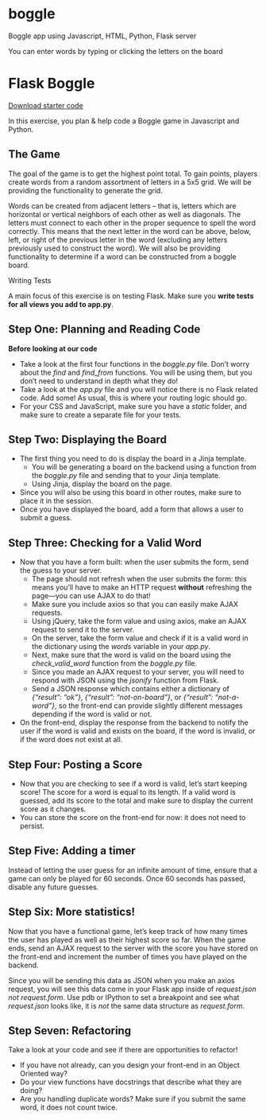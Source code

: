 # boggle
Boggle app using Javascript, HTML, Python, Flask server

You can enter words by typing or clicking the letters on the board

<h1>Flask Boggle</h1>
<p><a class="reference external" href="../flask-boggle.zip">Download starter code</a></p>
<p>In this exercise, you plan &amp; help code a Boggle game in Javascript and Python.</p>
<div class="section" id="the-game">
<h2>The Game</h2>
<p>The goal of the game is to get the highest point total. To gain points, players
create words from a random assortment of letters in a 5x5 grid. We will be
providing the functionality to generate the grid.</p>
<p>Words can be created from adjacent letters – that is, letters which are
horizontal or vertical neighbors of each other as well as diagonals.  The
letters must connect to each other in the proper sequence to spell the word
correctly. This means that the next letter in the word can be above, below,
left, or right of the previous letter in the word (excluding any letters
previously used to construct the word). We will also be providing functionality
to determine if a word can be constructed from a boggle board.</p>
<div class="admonition warning">
<p>Writing Tests</p>
<p class="last">A main focus of this exercise is on testing Flask. Make sure you <strong>write tests for all views  you add to app.py</strong>.</p>
</div>
</div>
<div class="section" id="step-one-planning-and-reading-code">
<h2>Step One: Planning and Reading Code</h2>
<p><strong>Before looking at our code</strong></p>
<ul class="simple">
<li>Take a look at the first four functions in the <cite>boggle.py</cite> file.  Don’t worry about the <cite>find</cite> and <cite>find_from</cite> functions. You will be using them, but you don’t need to understand in depth what they do!</li>
<li>Take a look at the <cite>app.py</cite> file and you will notice there is no Flask related code. Add some! As usual, this is where your routing logic should go.</li>
<li>For your CSS and JavaScript, make sure you have a <cite>static</cite> folder, and make sure to create a separate file for your tests.</li>
</ul>
</div>
<div class="section" id="step-two-displaying-the-board">
<h2>Step Two: Displaying the Board</h2>
<ul class="simple">
<li>The first thing you need to do is display the board in a Jinja template.<ul>
<li>You will be generating a board on the backend using a function from the <cite>boggle.py</cite> file and sending that to your Jinja template.</li>
<li>Using Jinja, display the board on the page.</li>
</ul>
</li>
<li>Since you will also be using this board in other routes, make sure to place it in the session.</li>
<li>Once you have displayed the board, add a form that allows a user to submit a guess.</li>
</ul>
</div>
<div class="section" id="step-three-checking-for-a-valid-word">
<h2>Step Three: Checking for a Valid Word</h2>
<ul class="simple">
<li>Now that you have a form built: when the user submits the form, send the guess to your server.<ul>
<li>The page should not refresh when the user submits the form: this means you’ll have to make an HTTP request <strong>without</strong> refreshing the page—you can use AJAX to do that!</li>
<li>Make sure you include axios so that you can easily make AJAX requests.</li>
<li>Using jQuery, take the form value and using axios, make an AJAX request to send it to the server.</li>
<li>On the server, take the form value and check if it is a valid word in the dictionary using the <cite>words</cite> variable in your <cite>app.py</cite>.</li>
<li>Next, make sure that the word is valid on the board using the <cite>check_valid_word</cite> function from the <cite>boggle.py</cite> file.</li>
<li>Since you made an AJAX request to your server, you will need to respond with JSON using the <cite>jsonify</cite> function from Flask.</li>
<li>Send a JSON response which contains either a dictionary of <cite>{“result”: “ok”}</cite>, <cite>{“result”: “not-on-board”}</cite>, or <cite>{“result”: “not-a-word”}</cite>, so the front-end can provide slightly different messages depending if the word is valid or not.</li>
</ul>
</li>
<li>On the front-end, display the response from the backend to notify the user if the word is valid and exists on the board, if the word is invalid, or if the word does not exist at all.</li>
</ul>
</div>
<div class="section" id="step-four-posting-a-score">
<h2>Step Four: Posting a Score</h2>
<ul class="simple">
<li>Now that you are checking to see if a word is valid, let’s start keeping score! The score for a word is equal to its length. If a valid word is guessed, add its score to the total and make sure to display the current score as it changes.</li>
<li>You can store the score on the front-end for now: it does not need to persist.</li>
</ul>
</div>
<div class="section" id="step-five-adding-a-timer">
<h2>Step Five: Adding a timer</h2>
<p>Instead of letting the user guess for an infinite amount of time, ensure that a game can only be played for 60 seconds. Once 60 seconds has passed, disable any future guesses.</p>
</div>
<div class="section" id="step-six-more-statistics">
<h2>Step Six: More statistics!</h2>
<p>Now that you have a functional game, let’s keep track of how many times the user has played as well as their highest score so far. When the game ends, send an AJAX request to the server with the score you have stored on the front-end and increment the number of times you have played on the backend.</p>
<p>Since you will be sending this data as JSON when you make an axios request, you will see this data come in your Flask app inside of <cite>request.json</cite> <em>not</em> <cite>request.form</cite>. Use pdb or IPython to set a breakpoint and see what <cite>request.json</cite> looks like, it is <em>not</em> the same data structure as <cite>request.form</cite>.</p>
</div>
<div class="section" id="step-seven-refactoring">
<h2>Step Seven: Refactoring</h2>
<p>Take a look at your code and see if there are opportunities to refactor!</p>
<ul class="simple">
<li>If you have not already, can you design your front-end in an Object Oriented way?</li>
<li>Do your view functions have docstrings that describe what they are doing?</li>
<li>Are you handling duplicate words? Make sure if you submit the same word, it does not count twice.</li>
</ul>
</div>
</div>
